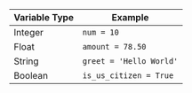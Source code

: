 | Variable Type | Example           |
|---------------|-------------------|
| Integer       | `num = 10`        |
| Float         | `amount = 78.50`  |
| String        | `greet = 'Hello World'` |
| Boolean       | `is_us_citizen = True` |
